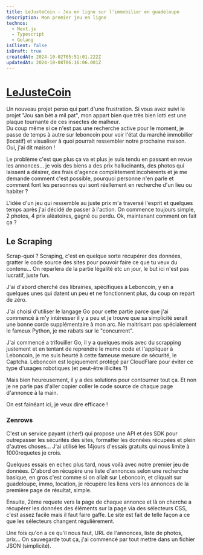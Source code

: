 ```yaml
---
title: LeJusteCoin - Jeu en ligne sur l'immobilier en guadeloupe
description: Mon premier jeu en ligne
technos:
  - Next.js
  - Typescript
  - Golang
isClient: false
isDraft: true
createdAt: 2024-10-02T05:51:01.222Z
updatedAt: 2024-10-08T06:16:06.001Z
---
```


# [LeJusteCoin](https://lejustecoin.marvinl.com)

Un nouveau projet perso qui part d'une frustration. Si vous avez suivi le projet "Jou san bèt a mil pat", mon appart bien que très bien lotti est une plaque tournante de ces insectes de malheur.\
Du coup même si ce n'est pas une recherche active pour le moment, je passe de temps à autre sur leboncoin pour voir l'état du marché immobilier (locatif) et visualiser à quoi pourrait ressembler notre prochaine maison. Oui, j'ai dit maison !

Le problème c'est que plus ça va et plus je suis tendu en passant en revue les annonces… je vois des biens a des prix hallucinants, des photos qui laissent a désirer, des frais d'agence complètement incohérents et je me demande comment c'est possible, pourquoi personne n'en parle et comment font les personnes qui sont réellement en recherche d'un lieu ou habiter ? 

L'idée d'un jeu qui ressemble au juste prix m'a traversé l'esprit et quelques temps après j'ai décidé de passer à l'action. On commence toujours simple, 2 photos, 4 prix aléatoires, gagné ou perdu. Ok, maintenant comment on fait ça ?

## Le Scraping 

Scrap-quoi ? Scraping, c'est en quelque sorte récupérer des données, gratter le code source des sites pour pouvoir faire ce que tu veux du contenu… On reparlera de la partie légalité etc un jour, le but ici n'est pas lucratif, juste fun.

J'ai d'abord cherché des librairies, spécifiques à Leboncoin, y en a quelques unes qui datent un peu et ne fonctionnent plus, du coup on repart de zéro.

J'ai choisi d'utiliser le langage Go pour cette partie parce que j'ai commencé à m'y intéresser il y a peu et je trouve que sa simplicité serait une bonne corde supplémentaire à mon arc. Ne maitrisant pas spécialement le fameux Python, je me rabats sur le "concurrent".

J'ai commencé a trifouiller Go, il y a quelques mois avec du scrapping justement et en tentant de reprendre le meme code et l'appliquer à Leboncoin, je me suis heurté à cette fameuse mesure de sécurité, le Captcha. Leboncoin est logiquement protégé par CloudFlare pour éviter ce type d'usages robotiques (et peut-être illicites ?) 

Mais bien heureusement, il y a des solutions pour contourner tout ça. Et non je ne parle pas d'aller copier coller le code source de chaque page d'annonce à la main. 

On est fainéant ici, je veux dire efficace !

### Zenrows

C'est un service payant (cher!) qui propose une API et des SDK pour outrepasser les sécurités des sites, formatter les données récupées et plein d'autres choses… J'ai utilisé les 14jours d'essais gratuits qui nous limite à 1000requetes je crois.

Quelques essais en echec plus tard, nous voilà avec notre premier jeu de données. D'abord on récupère une liste d'annonces selon une recherche basique, en gros c'est comme si on allait sur Leboncoin, et cliquait sur guadeloupe, immo, location, je récupère les liens vers les annonces de la première page de résultat, simple.

Ensuite, 2ème requete vers la page de chaque annonce et là on cherche a récupérer les données des éléments sur la page via des sélecteurs CSS, c'est assez facile mais il faut faire gaffe. Le site est fait de telle façon a ce que les sélecteurs changent régulièrement.

Une fois qu'on a ce qu'il nous faut, URL de l'annonces, liste de photos, prix… On sauvegarde tout ça, j'ai commencé par tout mettre dans un fichier JSON (simplicité).
